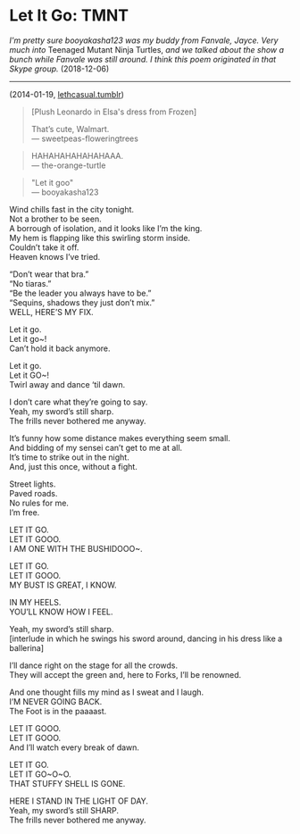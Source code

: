 # Let It Go: TMNT

*I'm pretty sure booyakasha123 was my buddy from Fanvale, Jayce. Very much into* Teenaged Mutant Ninja Turtles,
*and we talked about the show a bunch while Fanvale was still around. I think this poem originated in that Skype group.*
(2018-12-06)

-----

(2014-01-19, [lethcasual.tumblr](https://lethcasual.tumblr.com/post/73917826799/booyakasha123-mighty-mutants#notes))

>[Plush Leonardo in Elsa's dress from Frozen]
>
> That’s cute, Walmart.  
> &mdash; sweetpeas-floweringtrees

> HAHAHAHAHAHAHAAA.  
> &mdash; the-orange-turtle

> "Let it goo"  
> &mdash; booyakasha123

Wind chills fast in the city tonight.  
Not a brother to be seen.  
A borrough of isolation, and it looks like I’m the king.  
My hem is flapping like this swirling storm inside.  
Couldn’t take it off.  
Heaven knows I’ve tried.  

“Don’t wear that bra.”  
“No tiaras.”  
“Be the leader you always have to be.”  
“Sequins, shadows they just don’t mix.”  
WELL, HERE’S MY FIX.  

Let it go.  
Let it go~!  
Can’t hold it back anymore.  

Let it go.  
Let it GO~!  
Twirl away and dance ‘til dawn.  

I don’t care what they’re going to say.  
Yeah, my sword’s still sharp.  
The frills never bothered me anyway.  

It’s funny how some distance makes everything seem small.  
And bidding of my sensei can’t get to me at all.  
It’s time to strike out in the night.  
And, just this once, without a fight.  

Street lights.  
Paved roads.  
No rules for me.  
I’m free.  

LET IT GO.  
LET IT GOOO.  
I AM ONE WITH THE BUSHIDOOO~.  

LET IT GO.  
LET IT GOOO.  
MY BUST IS GREAT, I KNOW.  

IN MY HEELS.  
YOU’LL KNOW HOW I FEEL.  

Yeah, my sword’s still sharp.  
[interlude in which he swings his sword around, dancing in his dress like a ballerina]  

I’ll dance right on the stage for all the crowds.  
They will accept the green and, here to Forks, I’ll be renowned.  

And one thought fills my mind as I sweat and I laugh.  
I’M NEVER GOING BACK.  
The Foot is in the paaaast.  

LET IT GOOO.  
LET IT GOOO.  
And I’ll watch every break of dawn.  

LET IT GO.  
LET IT GO~O~O.  
THAT STUFFY SHELL IS GONE.  

HERE I STAND IN THE LIGHT OF DAY.  
Yeah, my sword’s still SHARP.  
The frills never bothered me anyway.  
